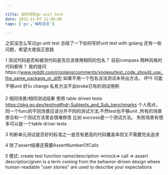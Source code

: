 ```yaml
---

title: 如何写好go unit test 
date: 2022-11-07 11:58:00
tags: ['go','编程语言']

---
```


之前没怎么写过go unit test 总结了一下如何写好unit test with golang 还有一些问题，希望大佬指正思路

1 测试代码是否和被测代码是否应该使用相同的包名？
目前compass 两种风格的代码都有？
 我的提问https://www.reddit.com/r/golang/comments/ynokeu/test_code_should_use_the_same_package_or_diff/
如果不用一个包名没法测试未导出方法，
坏:-1: 可能不够unit
好:+1: change 私有方法不会broke已有的测试用例

2 相同场景/相同测试结果 使用 table driven tests
 https://pkg.go.dev/testing#hdr-Subtests_and_Sub_benchmarks
个人观点，同一个func的不同场景应该分开不同的测试方法,不然test也不够unit ,所有的场景掺合和一个测试方法里会很难修改
比如 success是一个测试方法。
失败场景有很多可以是一个table driver tests

3 判断单元测试是否好的标准之一是否有更高的代码覆盖率但又不需要完全追求

4 除了assert结果还需要AssertNumberOfCalls

5 模式: create test function name/description =>mock=> call => assert
 description/given is a term coming from the behavior-driven design where human-readable “user stories” are used to describe your expectations